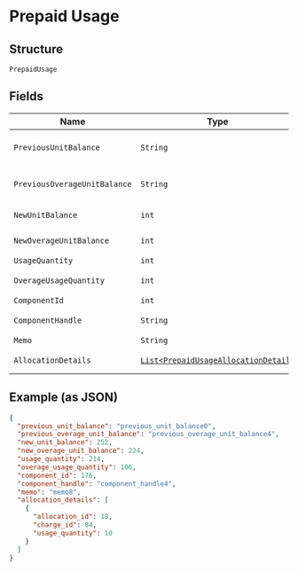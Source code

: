 
# Prepaid Usage

## Structure

`PrepaidUsage`

## Fields

| Name | Type | Tags | Description | Getter | Setter |
|  --- | --- | --- | --- | --- | --- |
| `PreviousUnitBalance` | `String` | Required | **Constraints**: *Minimum Length*: `1` | String getPreviousUnitBalance() | setPreviousUnitBalance(String previousUnitBalance) |
| `PreviousOverageUnitBalance` | `String` | Required | **Constraints**: *Minimum Length*: `1` | String getPreviousOverageUnitBalance() | setPreviousOverageUnitBalance(String previousOverageUnitBalance) |
| `NewUnitBalance` | `int` | Required | - | int getNewUnitBalance() | setNewUnitBalance(int newUnitBalance) |
| `NewOverageUnitBalance` | `int` | Required | - | int getNewOverageUnitBalance() | setNewOverageUnitBalance(int newOverageUnitBalance) |
| `UsageQuantity` | `int` | Required | - | int getUsageQuantity() | setUsageQuantity(int usageQuantity) |
| `OverageUsageQuantity` | `int` | Required | - | int getOverageUsageQuantity() | setOverageUsageQuantity(int overageUsageQuantity) |
| `ComponentId` | `int` | Required | - | int getComponentId() | setComponentId(int componentId) |
| `ComponentHandle` | `String` | Required | - | String getComponentHandle() | setComponentHandle(String componentHandle) |
| `Memo` | `String` | Required | - | String getMemo() | setMemo(String memo) |
| `AllocationDetails` | [`List<PrepaidUsageAllocationDetail>`](../../doc/models/prepaid-usage-allocation-detail.md) | Required | - | List<PrepaidUsageAllocationDetail> getAllocationDetails() | setAllocationDetails(List<PrepaidUsageAllocationDetail> allocationDetails) |

## Example (as JSON)

```json
{
  "previous_unit_balance": "previous_unit_balance0",
  "previous_overage_unit_balance": "previous_overage_unit_balance4",
  "new_unit_balance": 252,
  "new_overage_unit_balance": 224,
  "usage_quantity": 214,
  "overage_usage_quantity": 106,
  "component_id": 176,
  "component_handle": "component_handle4",
  "memo": "memo8",
  "allocation_details": [
    {
      "allocation_id": 18,
      "charge_id": 84,
      "usage_quantity": 10
    }
  ]
}
```

